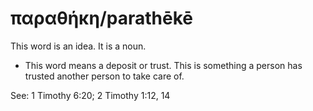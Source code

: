 # παραθήκη/parathēkē
This word is an idea. It is a noun.
* This word means a deposit or trust. This is something a person has trusted another person to take care of.

See: 1 Timothy 6:20; 2 Timothy 1:12, 14
